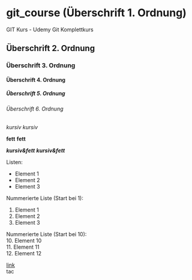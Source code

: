 # git_course (Überschrift 1. Ordnung)  
GIT Kurs - Udemy Git Komplettkurs  
## Überschrift 2. Ordnung  
### Überschrift 3. Ordnung  
#### Überschrift 4. Ordnung  
##### Überschrift 5. Ordnung  
###### Überschrift 6. Ordnung  
*kursiv*
_kursiv_  

**fett**
__fett__  

***kursiv&fett***
___kursiv&fett___  

Listen:  
- Element 1  
- Element 2  
- Element 3  


Nummerierte Liste (Start bei 1):  
1. Element 1  
1. Element 2  
1. Element 3  

Nummerierte Liste (Start bei 10):  
10. Element 10  
11. Element 11  
12. Element 12  

[link](https://www.google.com)  
tac

